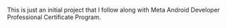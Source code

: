 This is just an initial project that I follow along with Meta Android Developer Professional Certificate Program.
